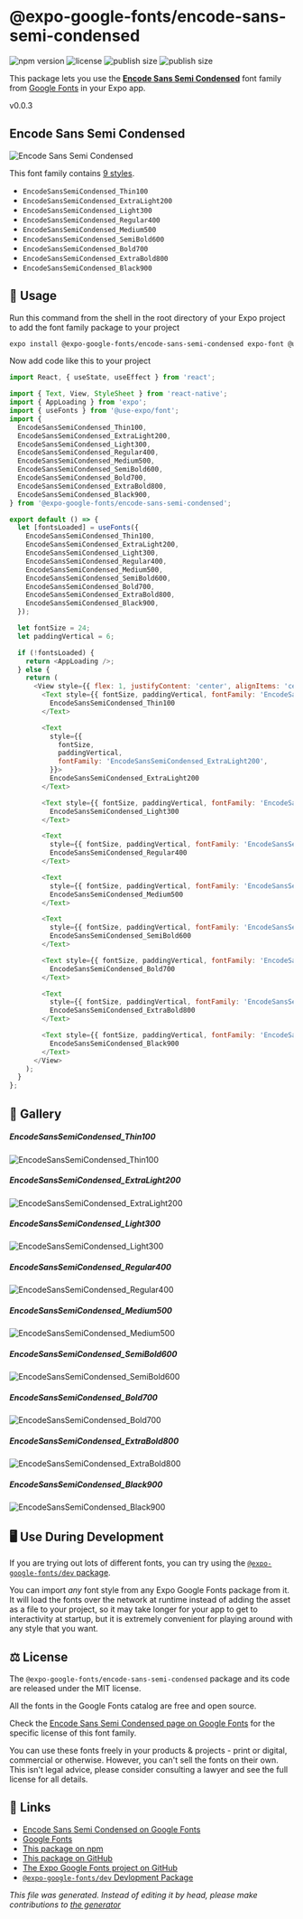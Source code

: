 # @expo-google-fonts/encode-sans-semi-condensed

![npm version](https://flat.badgen.net/npm/v/@expo-google-fonts/encode-sans-semi-condensed)
![license](https://flat.badgen.net/github/license/expo/google-fonts)
![publish size](https://flat.badgen.net/packagephobia/install/@expo-google-fonts/encode-sans-semi-condensed)
![publish size](https://flat.badgen.net/packagephobia/publish/@expo-google-fonts/encode-sans-semi-condensed)

This package lets you use the [**Encode Sans Semi Condensed**](https://fonts.google.com/specimen/Encode+Sans+Semi+Condensed) font family from [Google Fonts](https://fonts.google.com/) in your Expo app.

v0.0.3

## Encode Sans Semi Condensed

![Encode Sans Semi Condensed](./font-family.png)

This font family contains [9 styles](#gallery).

- `EncodeSansSemiCondensed_Thin100`
- `EncodeSansSemiCondensed_ExtraLight200`
- `EncodeSansSemiCondensed_Light300`
- `EncodeSansSemiCondensed_Regular400`
- `EncodeSansSemiCondensed_Medium500`
- `EncodeSansSemiCondensed_SemiBold600`
- `EncodeSansSemiCondensed_Bold700`
- `EncodeSansSemiCondensed_ExtraBold800`
- `EncodeSansSemiCondensed_Black900`

## 🔡 Usage

Run this command from the shell in the root directory of your Expo project to add the font family package to your project
```sh
expo install @expo-google-fonts/encode-sans-semi-condensed expo-font @use-expo/font
```

Now add code like this to your project
```js
import React, { useState, useEffect } from 'react';

import { Text, View, StyleSheet } from 'react-native';
import { AppLoading } from 'expo';
import { useFonts } from '@use-expo/font';
import {
  EncodeSansSemiCondensed_Thin100,
  EncodeSansSemiCondensed_ExtraLight200,
  EncodeSansSemiCondensed_Light300,
  EncodeSansSemiCondensed_Regular400,
  EncodeSansSemiCondensed_Medium500,
  EncodeSansSemiCondensed_SemiBold600,
  EncodeSansSemiCondensed_Bold700,
  EncodeSansSemiCondensed_ExtraBold800,
  EncodeSansSemiCondensed_Black900,
} from '@expo-google-fonts/encode-sans-semi-condensed';

export default () => {
  let [fontsLoaded] = useFonts({
    EncodeSansSemiCondensed_Thin100,
    EncodeSansSemiCondensed_ExtraLight200,
    EncodeSansSemiCondensed_Light300,
    EncodeSansSemiCondensed_Regular400,
    EncodeSansSemiCondensed_Medium500,
    EncodeSansSemiCondensed_SemiBold600,
    EncodeSansSemiCondensed_Bold700,
    EncodeSansSemiCondensed_ExtraBold800,
    EncodeSansSemiCondensed_Black900,
  });

  let fontSize = 24;
  let paddingVertical = 6;

  if (!fontsLoaded) {
    return <AppLoading />;
  } else {
    return (
      <View style={{ flex: 1, justifyContent: 'center', alignItems: 'center' }}>
        <Text style={{ fontSize, paddingVertical, fontFamily: 'EncodeSansSemiCondensed_Thin100' }}>
          EncodeSansSemiCondensed_Thin100
        </Text>

        <Text
          style={{
            fontSize,
            paddingVertical,
            fontFamily: 'EncodeSansSemiCondensed_ExtraLight200',
          }}>
          EncodeSansSemiCondensed_ExtraLight200
        </Text>

        <Text style={{ fontSize, paddingVertical, fontFamily: 'EncodeSansSemiCondensed_Light300' }}>
          EncodeSansSemiCondensed_Light300
        </Text>

        <Text
          style={{ fontSize, paddingVertical, fontFamily: 'EncodeSansSemiCondensed_Regular400' }}>
          EncodeSansSemiCondensed_Regular400
        </Text>

        <Text
          style={{ fontSize, paddingVertical, fontFamily: 'EncodeSansSemiCondensed_Medium500' }}>
          EncodeSansSemiCondensed_Medium500
        </Text>

        <Text
          style={{ fontSize, paddingVertical, fontFamily: 'EncodeSansSemiCondensed_SemiBold600' }}>
          EncodeSansSemiCondensed_SemiBold600
        </Text>

        <Text style={{ fontSize, paddingVertical, fontFamily: 'EncodeSansSemiCondensed_Bold700' }}>
          EncodeSansSemiCondensed_Bold700
        </Text>

        <Text
          style={{ fontSize, paddingVertical, fontFamily: 'EncodeSansSemiCondensed_ExtraBold800' }}>
          EncodeSansSemiCondensed_ExtraBold800
        </Text>

        <Text style={{ fontSize, paddingVertical, fontFamily: 'EncodeSansSemiCondensed_Black900' }}>
          EncodeSansSemiCondensed_Black900
        </Text>
      </View>
    );
  }
};

```

## 📖 Gallery

##### EncodeSansSemiCondensed_Thin100
![EncodeSansSemiCondensed_Thin100](./05e33431ccd816003d590171a6110b72fc3f122c224c46c4f5339f4919b57873.ttf.png)

##### EncodeSansSemiCondensed_ExtraLight200
![EncodeSansSemiCondensed_ExtraLight200](./06726656f1a2937a42770740e0772bbcd1187d2bdbe2f5bfd42bab081286b643.ttf.png)

##### EncodeSansSemiCondensed_Light300
![EncodeSansSemiCondensed_Light300](./6ea764a1fca4cd3308fdc9f6284e890fe9ef8409ab991115bb08a4d0be1b544a.ttf.png)

##### EncodeSansSemiCondensed_Regular400
![EncodeSansSemiCondensed_Regular400](./ec67d15d3d449c0b0cf65c4fc57fbca88395b306ff4f30d409b4c8eb4d06abbf.ttf.png)

##### EncodeSansSemiCondensed_Medium500
![EncodeSansSemiCondensed_Medium500](./972df21a043f38bbac81d476692cdd0ccea7537ceac026fe837daf17c4836aa4.ttf.png)

##### EncodeSansSemiCondensed_SemiBold600
![EncodeSansSemiCondensed_SemiBold600](./654f95bfaeb0563e8a7622832f25016d47e3f8e60e4dd59c2ef9cf3835f5e1b1.ttf.png)

##### EncodeSansSemiCondensed_Bold700
![EncodeSansSemiCondensed_Bold700](./99c6ae51b272d20f915f0c4b8454b27ac9400423ba0a207b770a7dc3201f9d5c.ttf.png)

##### EncodeSansSemiCondensed_ExtraBold800
![EncodeSansSemiCondensed_ExtraBold800](./7d33b1fd6f457c91d58d3287767a4f0089fa3fd5ee2c18539c597f8a895b3646.ttf.png)

##### EncodeSansSemiCondensed_Black900
![EncodeSansSemiCondensed_Black900](./a7075bb5ddbdaca47f1356022fa375630ca868fc11d6ac6e53026c8bac0888b1.ttf.png)


## 🖥️ Use During Development

If you are trying out lots of different fonts, you can try using the [`@expo-google-fonts/dev` package](https://github.com/expo/google-fonts/tree/master/font-packages/dev#readme).

You can import *any* font style from any Expo Google Fonts package from it. It will load the fonts
over the network at runtime instead of adding the asset as a file to your project, so it may take longer
for your app to get to interactivity at startup, but it is extremely convenient
for playing around with any style that you want.

## ⚖️ License

The `@expo-google-fonts/encode-sans-semi-condensed` package and its code are released under the MIT license.

All the fonts in the Google Fonts catalog are free and open source.

Check the [Encode Sans Semi Condensed page on Google Fonts](https://fonts.google.com/specimen/Encode+Sans+Semi+Condensed) for the specific license of this font family.

You can use these fonts freely in your products & projects - print or digital, commercial or otherwise. However, you can't sell the fonts on their own. This isn't legal advice, please consider consulting a lawyer and see the full license for all details.

## 🔗 Links

- [Encode Sans Semi Condensed on Google Fonts](https://fonts.google.com/specimen/Encode+Sans+Semi+Condensed)
- [Google Fonts](https://fonts.google.com/)
- [This package on npm](https://www.npmjs.com/package/@expo-google-fonts/encode-sans-semi-condensed)
- [This package on GitHub](https://github.com/expo/google-fonts/tree/master/font-packages/encode-sans-semi-condensed)
- [The Expo Google Fonts project on GitHub](https://github.com/expo/google-fonts)
- [`@expo-google-fonts/dev` Devlopment Package](https://github.com/expo/google-fonts/tree/master/font-packages/dev)


*This file was generated. Instead of editing it by head, please make contributions to [the generator](https://github.com/expo/google-fonts/tree/master/packages/generator)*
